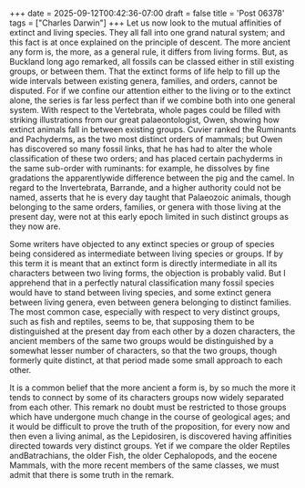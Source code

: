 +++
date = 2025-09-12T00:42:36-07:00
draft = false
title = 'Post 06378'
tags = ["Charles Darwin"]
+++
Let us now look to the mutual affinities of extinct and living species. They all fall into one grand natural system; and this fact is at once explained on the principle of descent. The more ancient any form is, the more, as a general rule, it differs from living forms. But, as Buckland long ago remarked, all fossils can be classed either in still existing groups, or between them. That the extinct forms of life help to fill up the wide intervals between existing genera, families, and orders, cannot be disputed. For if we confine our attention either to the living or to the extinct alone, the series is far less perfect than if we combine both into one general system. With respect to the Vertebrata, whole pages could be filled with striking illustrations from our great palaeontologist, Owen, showing how extinct animals fall in between existing groups. Cuvier ranked the Ruminants and Pachyderms, as the two most distinct orders of mammals; but Owen has discovered so many fossil links, that he has had to alter the whole classification of these two orders; and has placed certain pachyderms in the same sub-order with ruminants: for example, he dissolves by fine gradations the apparentlywide difference between the pig and the camel. In regard to the Invertebrata, Barrande, and a higher authority could not be named, asserts that he is every day taught that Palaeozoic animals, though belonging to the same orders, families, or genera with those living at the present day, were not at this early epoch limited in such distinct groups as they now are.

Some writers have objected to any extinct species or group of species being considered as intermediate between living species or groups. If by this term it is meant that an extinct form is directly intermediate in all its characters between two living forms, the objection is probably valid. But I apprehend that in a perfectly natural classification many fossil species would have to stand between living species, and some extinct genera between living genera, even between genera belonging to distinct families. The most common case, especially with respect to very distinct groups, such as fish and reptiles, seems to be, that supposing them to be distinguished at the present day from each other by a dozen characters, the ancient members of the same two groups would be distinguished by a somewhat lesser number of characters, so that the two groups, though formerly quite distinct, at that period made some small approach to each other.

It is a common belief that the more ancient a form is, by so much the more it tends to connect by some of its characters groups now widely separated from each other. This remark no doubt must be restricted to those groups which have undergone much change in the course of geological ages; and it would be difficult to prove the truth of the proposition, for every now and then even a living animal, as the Lepidosiren, is discovered having affinities directed towards very distinct groups. Yet if we compare the older Reptiles andBatrachians, the older Fish, the older Cephalopods, and the eocene Mammals, with the more recent members of the same classes, we must admit that there is some truth in the remark.
